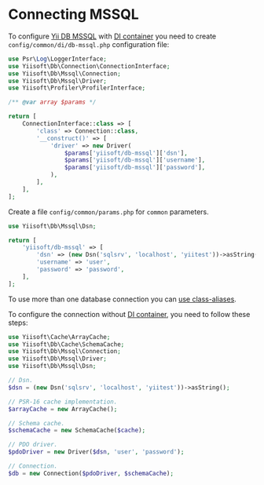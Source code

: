 # Connecting MSSQL

To configure [Yii DB MSSQL](https://github.com/yiisoft/db-mssql) with [DI container](https://github.com/yiisoft/di)
you need to create `config/common/di/db-mssql.php` configuration file:

```php
use Psr\Log\LoggerInterface;
use Yiisoft\Db\Connection\ConnectionInterface;
use Yiisoft\Db\Mssql\Connection;
use Yiisoft\Db\Mssql\Driver;
use Yiisoft\Profiler\ProfilerInterface;

/** @var array $params */

return [
    ConnectionInterface::class => [
        'class' => Connection::class,
        '__construct()' => [
            'driver' => new Driver(
                $params['yiisoft/db-mssql']['dsn'],
                $params['yiisoft/db-mssql']['username'],
                $params['yiisoft/db-mssql']['password'],
            ),
        ],
    ],
];
```

Create a file `config/common/params.php` for `common` parameters.

```php
use Yiisoft\Db\Mssql\Dsn;

return [
    'yiisoft/db-mssql' => [
        'dsn' => (new Dsn('sqlsrv', 'localhost', 'yiitest'))->asString(),
        'username' => 'user',
        'password' => 'password',
    ],
];
```

To use more than one database connection you can 
[use class-aliases](https://github.com/yiisoft/di#using-class-aliases-for-specific-configuration).

To configure the connection without [DI container](https://github.com/yiisoft/di), you need to follow these steps:

```php
use Yiisoft\Cache\ArrayCache;
use Yiisoft\Db\Cache\SchemaCache;
use Yiisoft\Db\Mssql\Connection;
use Yiisoft\Db\Mssql\Driver;
use Yiisoft\Db\Mssql\Dsn;

// Dsn.
$dsn = (new Dsn('sqlsrv', 'localhost', 'yiitest'))->asString();

// PSR-16 cache implementation.
$arrayCache = new ArrayCache();

// Schema cache.
$schemaCache = new SchemaCache($cache);

// PDO driver.
$pdoDriver = new Driver($dsn, 'user', 'password'); 

// Connection.
$db = new Connection($pdoDriver, $schemaCache);
```
